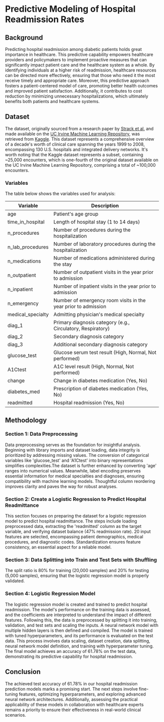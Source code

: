# Predictive Modeling of Hospital Readmission Rates 

## Background
Predicting hospital readmission among diabetic patients holds great importance in healthcare. This predictive capability empowers healthcare providers and policymakers to implement proactive measures that can significantly impact patient care and the healthcare system as a whole. By identifying individuals at a higher risk of readmission, healthcare resources can be directed more effectively, ensuring that those who need it the most receive timely and appropriate care. Moreover, this predictive approach fosters a patient-centered model of care, promoting better health outcomes and improved patient satisfaction. Additionally, it contributes to cost reduction by minimizing unnecessary hospitalizations, which ultimately benefits both patients and healthcare systems.


## Dataset 

The dataset, originally sourced from a research paper by [Strack et al.][1] and made available on the [UC Irvine Machine Learning Repository][2], was retrieved from [Kaggle][3]. This dataset represents a comprehensive overview of a decade's worth of clinical care spanning the years 1999 to 2008, encompassing 130 U.S. hospitals and integrated delivery networks. It's worth noting that the Kaggle dataset represents a subset, containing ~25,000 encounters, which is one-fourth of the original dataset available on the UC Irvine Machine Learning Repository, comprising a total of ~100,000 encounters.

[1]: https://www.hindawi.com/journals/bmri/2014/781670/
[2]: https://archive.ics.uci.edu/dataset/296/diabetes+130-us+hospitals+for+years+1999-2008
[3]: https://www.kaggle.com/datasets/dubradave/hospital-readmissions

### Variables 
The table below shows the variables used for analysis:

| Variable            | Description                                                   |
|---------------------|---------------------------------------------------------------|
| age                 | Patient's age group                                           |
| time_in_hospital    | Length of hospital stay (1 to 14 days)                       |
| n_procedures        | Number of procedures during the hospitalization              |
| n_lab_procedures    | Number of laboratory procedures during the hospitalization   |
| n_medications       | Number of medications administered during the stay            |
| n_outpatient        | Number of outpatient visits in the year prior to admission   |
| n_inpatient         | Number of inpatient visits in the year prior to admission    |
| n_emergency         | Number of emergency room visits in the year prior to admission |
| medical_specialty   | Admitting physician's medical specialty                       |
| diag_1              | Primary diagnosis category (e.g., Circulatory, Respiratory)   |
| diag_2              | Secondary diagnosis category                                  |
| diag_3              | Additional secondary diagnosis category                       |
| glucose_test        | Glucose serum test result (High, Normal, Not performed)       |
| A1Ctest             | A1C level result (High, Normal, Not performed)                |
| change              | Change in diabetes medication (Yes, No)                       |
| diabetes_med        | Prescription of diabetes medication (Yes, No)                |
| readmitted          | Hospital readmission (Yes, No)                                |


## Methodology

### Section 1: Data Preprocessing

Data preprocessing serves as the foundation for insightful analysis. Beginning with library imports and dataset loading, data integrity is prioritized by addressing missing values. The conversion of categorical variables like 'glucose_test' and 'A1Ctest' into binary representations simplifies complexities.The dataset is further enhanced by converting 'age' ranges into numerical values. Meanwhile, label encoding preserves essential information for medical specialties and diagnoses, ensuring compatibility with machine learning models. Thoughtful column reordering improves clarity and paves the way for robust analyses. 

### Section 2: Create a Logistic Regression to Predict Hospital Readmittance

This section focuses on preparing the dataset for a logistic regression model to predict hospital readmittance. The steps include loading preprocessed data, extracting the 'readmitted' column as the target variable, and verifying dataset balance (47% readmission rate). 20 input features are selected, encompassing patient demographics, medical procedures, and diagnostic codes. Standardization ensures feature consistency, an essential aspect for a reliable model.

### Section 3: Data Splitting into Train and Test Sets with Shuffling

The split ratio is 80% for training (20,000 samples) and 20% for testing (5,000 samples), ensuring that the logistic regression model is properly validated.

### Section 4: Logistic Regression Model

The logistic regression model is created and trained to predict hospital readmission. The model's performance on the training data is assessed, and the coefficients are interpreted to understand the impact of different features. Following this, the data is preprocessed by splitting it into training, validation, and test sets and scaling the inputs. A neural network model with multiple hidden layers is then defined and compiled. The model is trained with tuned hyperparameters, and its performance is evaluated on the test data. This process involves data scaling, dataset creation, data splitting, neural network model definition, and training with hyperparameter tuning. The final model achieves an accuracy of 61.78% on the test data, demonstrating its predictive capability for hospital readmission.


## Conclusion
The achieved test accuracy of 61.78% in our hospital readmission prediction models marks a promising start. The next steps involve fine-tuning features, optimizing hyperparameters, and exploring advanced neural network architectures. Additionally, assessing the practical applicability of these models in collaboration with healthcare experts remains a priority to ensure their effectiveness in real-world clinical scenarios.
